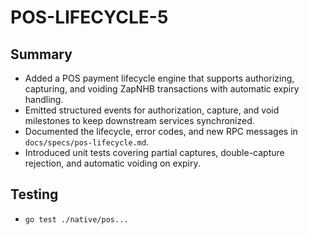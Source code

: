 # POS-LIFECYCLE-5

## Summary

* Added a POS payment lifecycle engine that supports authorizing, capturing, and
  voiding ZapNHB transactions with automatic expiry handling.
* Emitted structured events for authorization, capture, and void milestones to
  keep downstream services synchronized.
* Documented the lifecycle, error codes, and new RPC messages in
  `docs/specs/pos-lifecycle.md`.
* Introduced unit tests covering partial captures, double-capture rejection, and
  automatic voiding on expiry.

## Testing

* `go test ./native/pos...`
